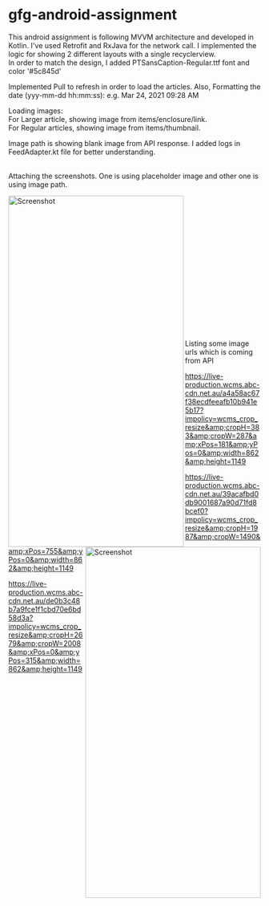 # gfg-android-assignment

This android assignment is following MVVM architecture and developed in Kotlin. I've used Retrofit and RxJava for the network call. I implemented the logic for showing 2 different layouts with a single recyclerview. <br/>
In order to match the design, I added PTSansCaption-Regular.ttf font and color '#5c845d' <br/>

Implemented Pull to refresh in order to load the articles. 
Also, Formatting the date (yyy-mm-dd hh:mm:ss): e.g. Mar 24, 2021 09:28 AM <br/>

Loading images:<br/>
  For Larger article, showing image from items/enclosure/link. <br/>
  For Regular articles, showing image from items/thumbnail. <br/>
  
  
Image path is showing blank image from API response. I added logs in FeedAdapter.kt file for better understanding. <br/><br/>

Attaching the screenshots. One is using placeholder image and other one is using image path.
<br/>

<img align="left" src="https://user-images.githubusercontent.com/20974986/112303463-51de4f80-8cc2-11eb-8a2b-39109c4b2305.jpg" alt="Screenshot" width="350" height="700" />

<img align="right" src="https://user-images.githubusercontent.com/20974986/112303516-5f93d500-8cc2-11eb-8135-02d8c694b4e6.jpg" alt="Screenshot" width="350" height="700" />


<br/><br/><br/><br/><br/><br/><br/><br/><br/><br/><br/><br/><br/><br/><br/><br/>

Listing some image urls which is coming from API <br/>

https://live-production.wcms.abc-cdn.net.au/a4a58ac67f38ecdfeeafb10b941e5b17?impolicy=wcms_crop_resize&amp;cropH=383&amp;cropW=287&amp;xPos=181&amp;yPos=0&amp;width=862&amp;height=1149

https://live-production.wcms.abc-cdn.net.au/39acafbd0db9001687a90d71fd8bcef0?impolicy=wcms_crop_resize&amp;cropH=1987&amp;cropW=1490&amp;xPos=755&amp;yPos=0&amp;width=862&amp;height=1149

https://live-production.wcms.abc-cdn.net.au/de0b3c48b7a9fce1f1cbd70e6bd58d3a?impolicy=wcms_crop_resize&amp;cropH=2679&amp;cropW=2008&amp;xPos=0&amp;yPos=315&amp;width=862&amp;height=1149







